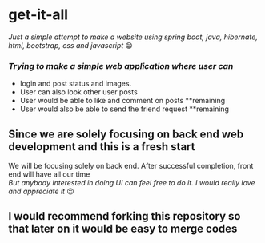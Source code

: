 # get-it-all
*Just a simple attempt to make a website using spring boot, java, hibernate, html, bootstrap, css and javascript* 😁  


### *Trying to make a simple web application where user can*     
* login and post status and images.
* User can also look other user posts   
* User would be able to like and comment on posts **remaining  
* User would also be able to send the friend request **remaining  

## Since we are solely focusing on back end web development and this is a fresh start  
We will be focusing solely on back end. After successful completion, front end will have all our time  
*But anybody interested in doing UI can feel free to do it. I would really love and appreciate it* 😉

## I would recommend forking this repository so that later on it would be easy to merge codes
